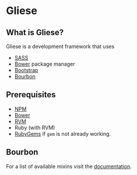 # Gliese

## What is Gliese?
Gliese is a development framework that uses
- [SASS](http://sass-lang.com/)
- [Bower](https://github.com/bower/bower) package manager
- [Bootstrap](http://getbootstrap.com/)
- [Bourbon](http://bourbon.io/)

## Prerequisites
- [NPM](http://nodejs.org/)
- [Bower](http://www.bower.io/)
- [RVM](http://www.rvm.io/)
- Ruby (with RVM)
- [RubyGems](http://rubygems.org/pages/download) if ```gem``` is not already working.

## Bourbon
For a list of available mixins visit the [documentation](http://bourbon.io/docs/#complete-list).
